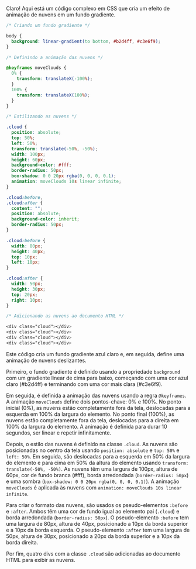 Claro! Aqui está um código complexo em CSS que cria um efeito de animação de nuvens em um fundo gradiente. 

```css
/* Criando um fundo gradiente */

body {
  background: linear-gradient(to bottom, #b2d4ff, #c3e6f9);
}

/* Definindo a animação das nuvens */

@keyframes moveClouds {
  0% {
    transform: translateX(-100%);
  }
  100% {
    transform: translateX(100%);
  }
}

/* Estilizando as nuvens */

.cloud {
  position: absolute;
  top: 50%;
  left: 50%;
  transform: translate(-50%, -50%);
  width: 100px;
  height: 60px;
  background-color: #fff;
  border-radius: 50px;
  box-shadow: 0 0 20px rgba(0, 0, 0, 0.1);
  animation: moveClouds 10s linear infinite;
}

.cloud:before,
.cloud:after {
  content: "";
  position: absolute;
  background-color: inherit;
  border-radius: 50px;
}

.cloud:before {
  width: 80px;
  height: 40px;
  top: 10px;
  left: 10px;
}

.cloud:after {
  width: 50px;
  height: 30px;
  top: 20px;
  right: 10px;
}

/* Adicionando as nuvens ao documento HTML */

<div class="cloud"></div>
<div class="cloud"></div>
<div class="cloud"></div>
<div class="cloud"></div>
```

Este código cria um fundo gradiente azul claro e, em seguida, define uma animação de nuvens deslizantes. 

Primeiro, o fundo gradiente é definido usando a propriedade `background` com um gradiente linear de cima para baixo, começando com uma cor azul claro (#b2d4ff) e terminando com uma cor mais clara (#c3e6f9).

Em seguida, é definida a animação das nuvens usando a regra `@keyframes`. A animação `moveClouds` define dois pontos-chave: 0% e 100%. No ponto inicial (0%), as nuvens estão completamente fora da tela, deslocadas para a esquerda em 100% da largura do elemento. No ponto final (100%), as nuvens estão completamente fora da tela, deslocadas para a direita em 100% da largura do elemento. A animação é definida para durar 10 segundos, ser linear e repetir infinitamente.

Depois, o estilo das nuvens é definido na classe `.cloud`. As nuvens são posicionadas no centro da tela usando `position: absolute` e `top: 50%` e `left: 50%`. Em seguida, são deslocadas para a esquerda em 50% da largura do elemento e para cima em 50% da altura do elemento usando `transform: translate(-50%, -50%)`. As nuvens têm uma largura de 100px, altura de 60px, cor de fundo branca (#fff), borda arredondada (`border-radius: 50px`) e uma sombra (`box-shadow: 0 0 20px rgba(0, 0, 0, 0.1)`). A animação `moveClouds` é aplicada às nuvens com `animation: moveClouds 10s linear infinite`.

Para criar o formato das nuvens, são usados os pseudo-elementos `:before` e `:after`. Ambos têm uma cor de fundo igual ao elemento pai (`.cloud`) e borda arredondada (`border-radius: 50px`). O pseudo-elemento `:before` tem uma largura de 80px, altura de 40px, posicionado a 10px da borda superior e a 10px da borda esquerda. O pseudo-elemento `:after` tem uma largura de 50px, altura de 30px, posicionado a 20px da borda superior e a 10px da borda direita.

Por fim, quatro divs com a classe `.cloud` são adicionadas ao documento HTML para exibir as nuvens.